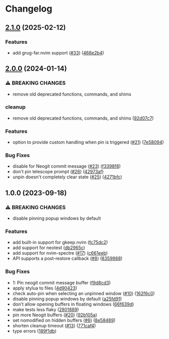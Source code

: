 # Changelog

## [2.1.0](https://github.com/stevearc/stickybuf.nvim/compare/v2.0.0...v2.1.0) (2025-02-12)


### Features

* add grug-far.nvim support ([#33](https://github.com/stevearc/stickybuf.nvim/issues/33)) ([468e2b4](https://github.com/stevearc/stickybuf.nvim/commit/468e2b41f102214e6bc493b5b80138cffb49013c))

## [2.0.0](https://github.com/stevearc/stickybuf.nvim/compare/v1.0.0...v2.0.0) (2024-01-14)


### ⚠ BREAKING CHANGES

* remove old deprecated functions, commands, and shims

### cleanup

* remove old deprecated functions, commands, and shims ([92d07c7](https://github.com/stevearc/stickybuf.nvim/commit/92d07c71c7a7397da45a4473f9325b2beb8de7b9))


### Features

* option to provide custom handling when pin is triggered ([#21](https://github.com/stevearc/stickybuf.nvim/issues/21)) ([7e58094](https://github.com/stevearc/stickybuf.nvim/commit/7e58094251281e9a4dc0dd0223bf7248d0d50e3b))


### Bug Fixes

* disable for Neogit commit message ([#23](https://github.com/stevearc/stickybuf.nvim/issues/23)) ([f3398f8](https://github.com/stevearc/stickybuf.nvim/commit/f3398f8639e903991acdf66e2d63de7a78fe708e))
* don't pin telescope prompt ([#26](https://github.com/stevearc/stickybuf.nvim/issues/26)) ([42973af](https://github.com/stevearc/stickybuf.nvim/commit/42973af199ad7765dc820e88b51ec86cfde90537))
* unpin doesn't completely clear state ([#25](https://github.com/stevearc/stickybuf.nvim/issues/25)) ([4271bfc](https://github.com/stevearc/stickybuf.nvim/commit/4271bfc6c85dc035eb9e8484954f9179d90e87ab))

## 1.0.0 (2023-09-18)


### ⚠ BREAKING CHANGES

* disable pinning popup windows by default

### Features

* add built-in support for gkeep.nvim ([fc75dc2](https://github.com/stevearc/stickybuf.nvim/commit/fc75dc22d12e5446c72a0d5f067cd7a16b3d921a))
* add support for neotest ([db2965c](https://github.com/stevearc/stickybuf.nvim/commit/db2965ccd97b3f1012b19a76d8541f9843b12960))
* add support for nvim-spectre ([#17](https://github.com/stevearc/stickybuf.nvim/issues/17)) ([c661eeb](https://github.com/stevearc/stickybuf.nvim/commit/c661eeb50d54909698636c0d1b6144ffbceb0fe0))
* API supports a post-restore callback ([#8](https://github.com/stevearc/stickybuf.nvim/issues/8)) ([8359988](https://github.com/stevearc/stickybuf.nvim/commit/8359988ff41f50288998bad2096541ef8919892d))


### Bug Fixes

* 1: Pin neogit commit message buffer ([f9d8cd3](https://github.com/stevearc/stickybuf.nvim/commit/f9d8cd38e03d8dd12148a3c8da89ee22668588fa))
* apply stylua to files ([4d90423](https://github.com/stevearc/stickybuf.nvim/commit/4d90423edc7ca56b88437e1c3500d91a45366529))
* check auto-pin when selecting an unpinned window ([#10](https://github.com/stevearc/stickybuf.nvim/issues/10)) ([162f6c0](https://github.com/stevearc/stickybuf.nvim/commit/162f6c0bbbd7da56bcb19519dcbdfa01e0787a27))
* disable pinning popup windows by default ([a25fd91](https://github.com/stevearc/stickybuf.nvim/commit/a25fd910d5a695567c3199335875bc347a530a3b))
* don't allow opening buffers in floating windows ([66f639d](https://github.com/stevearc/stickybuf.nvim/commit/66f639d9953cd4eb5cf20ed03f5f4d0bf3fd4cfa))
* make tests less flaky ([2801889](https://github.com/stevearc/stickybuf.nvim/commit/28018899bb29bdb71c1fab8a4d0dc17c8b1e0895))
* pin more Neogit buffers ([#20](https://github.com/stevearc/stickybuf.nvim/issues/20)) ([92b105a](https://github.com/stevearc/stickybuf.nvim/commit/92b105adac2efa408b4c01796b14fe3f917e17a6))
* set nomodified on hidden buffers ([#6](https://github.com/stevearc/stickybuf.nvim/issues/6)) ([8e58489](https://github.com/stevearc/stickybuf.nvim/commit/8e58489cc1b680b7f0fdb24c120fd88820cedb56))
* shorten cleanup timeout ([#13](https://github.com/stevearc/stickybuf.nvim/issues/13)) ([771caf4](https://github.com/stevearc/stickybuf.nvim/commit/771caf43582ecddef90a17f7a07f234cfee01005))
* type errors ([189f1db](https://github.com/stevearc/stickybuf.nvim/commit/189f1dba1e086eb6c4438940921efdc624b93cca))
